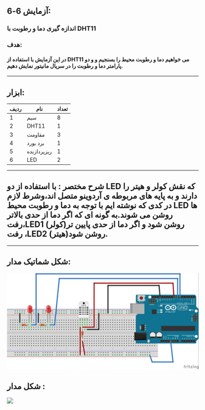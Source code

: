 ## آزمایش 6-6:
### اندازه گیری دما و رطوبت با DHT11
### هدف:
#### در این آزمایش با استفاده از DHT11 می خواهیم دما و رطوبت محیط را بسنجیم و و دو پارامتر دما و رطوبت را در سریال مانیتور نمایش دهیم.
---
## ابزار:

|ردیف|نام|تعداد|
|----|----|----|
|1|سیم|8|
|2|DHT11 |1|
|3|مقاومت|3|
|4|برد بورد|1|
|5|ریزپردازنده|1|
|6|LED|2|


---
## شرح مختصر : با استفاده از دو LED که نقش کولر و هیتر را دارند و به پایه های مربوطه ی آردوینو متصل اند،وشرط لازم در کدی که نوشته ایم با توجه به دما و رطوبت محیط LED ها روشن می شوند.به گونه ای که اگر دما از حدی بالاتر رفت،LED1 (کولر)روشن شود و اگر دما از حدی پایین تر رفت ،LED2 (هیتر)روشن شود.

---



## شکل شماتیک مدار:
![](/media/TEMP.jpg)

## شکل مدار :
![](/media/temp.jpg)


